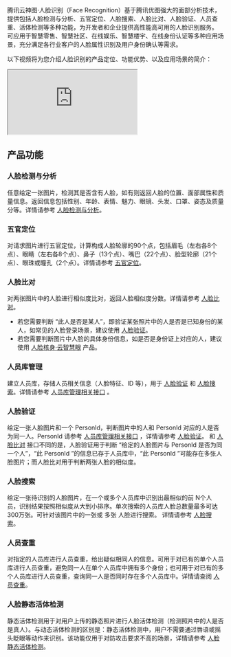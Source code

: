 腾讯云神图·人脸识别（Face Recognition）基于腾讯优图强大的面部分析技术，提供包括人脸检测与分析、五官定位、人脸搜索、人脸比对、人脸验证、人员查重、活体检测等多种功能，为开发者和企业提供高性能高可用的人脸识别服务。 可应用于智慧零售、智慧社区、在线娱乐、智慧楼宇、在线身份认证等多种应用场景，充分满足各行业客户的人脸属性识别及用户身份确认等需求。

以下视频将为您介绍人脸识别的产品定位、功能优势、以及应用场景的简介：
<div class="doc-video-mod"><iframe src="https://cloud.tencent.com/edu/learning/quick-play/2113-25450?source=gw.doc.media&withPoster=1&notip=1"></iframe></div>

## 产品功能
### 人脸检测与分析
任意给定一张图片，检测其是否含有人脸，如有则返回人脸的位置、面部属性和质量信息。返回信息包括性别、年龄、表情、魅力、眼镜、头发、口罩、姿态及质量分等。详情请参考 [人脸检测与分析](https://cloud.tencent.com/document/product/867/32800)。

### 五官定位
对请求图片进行五官定位，计算构成人脸轮廓的90个点，包括眉毛（左右各8个点）、眼睛（左右各8个点）、鼻子（13个点）、嘴巴（22个点）、脸型轮廓（21个点）、眼珠或瞳孔（2个点）。详情请参考 [五官定位](https://cloud.tencent.com/document/product/867/32779)。

### 人脸比对
对两张图片中的人脸进行相似度比对，返回人脸相似度分数。详情请参考 [人脸比对](https://cloud.tencent.com/document/product/867/32802)。
- 若您需要判断 “此人是否是某人”，即验证某张照片中的人是否是已知身份的某人，如常见的人脸登录场景，建议使用 [人脸验证](https://cloud.tencent.com/document/product/867/32806)。
- 若您需要判断图片中人脸的具体身份信息，如是否是身份证上对应的人，建议使用 [人脸核身·云智慧眼](https://cloud.tencent.com/product/faceid) 产品。

### 人员库管理
建立人员库，存储人员相关信息（人脸特征、ID 等），用于 [人脸验证](https://cloud.tencent.com/document/product/867/32806) 和 [人脸搜索](https://cloud.tencent.com/document/product/867/32798)。详情请参考 [人员库管理相关接口](https://cloud.tencent.com/document/product/867/32780) 。

### 人脸验证
给定一张人脸图片和一个 PersonId，判断图片中的人和 PersonId 对应的人是否为同一人。PersonId 请参考 [人员库管理相关接口](https://cloud.tencent.com/document/product/867/32780) ，详情请参考 [人脸验证](https://cloud.tencent.com/document/product/867/32806)。
和 [人脸比对](https://cloud.tencent.com/document/product/867/32802) 接口不同的是，人脸验证用于判断 “给定的人脸图片与 PersonId 是否为同一个人”，“此 PersonId ”的信息已存于人员库中，“此 PersonId ”可能存在多张人脸图片；而人脸比对用于判断两张人脸的相似度。

### 人脸搜索
给定一张待识别的人脸图片，在一个或多个人员库中识别出最相似的前 N个人员，识别结果按照相似度从大到小排序。单次搜索的人员库人脸总数量最多可达300万张。可针对该图片中的一张或 多张 人脸进行搜索。 详情请参考 [人脸搜索](https://cloud.tencent.com/document/product/867/32798)。

### 人员查重
对指定的人员库进行人员查重，给出疑似相同人的信息。可用于对已有的单个人员库进行人员查重，避免同一人在单个人员库中拥有多个身份；也可用于对已有的多个人员库进行人员查重，查询同一人是否同时存在多个人员库中。详情请查阅 [人员查重](https://cloud.tencent.com/document/product/867/32770)。

### 人脸静态活体检测
静态活体检测用于对用户上传的静态照片进行人脸活体检测（检测照片中的人是否是真人）。与动态活体检测的区别是：静态活体检测中，用户不需要通过唇语或摇头眨眼等动作来识别。该功能仅用于对防攻击要求不高的场景，详情请参考 [人脸静态活体检测](https://cloud.tencent.com/document/product/867/32804)。
